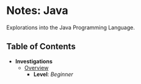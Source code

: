 # Notes: Java
Explorations into the Java Programming Language.

## Table of Contents
* **Investigations**
  * [Overview](./overview)
    * **Level**: *Beginner*
